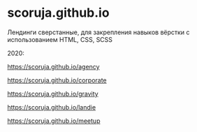 # scoruja.github.io

Лендинги сверстанные, для закрепления навыков вёрстки с использованием HTML, CSS, SCSS

2020:

https://scoruja.github.io/agency

https://scoruja.github.io/corporate

https://scoruja.github.io/gravity

https://scoruja.github.io/landie

https://scoruja.github.io/meetup

